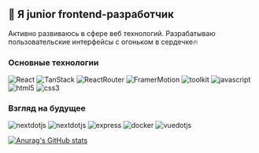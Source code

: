## 👋 Я junior frontend-разработчик

Активно развиваюсь в сфере веб технологий. Разрабатываю пользовательские интерфейсы с огоньком в сердечке🔥

 <!--[![Top Langs](https://github-readme-stats.vercel.app/api/top-langs/?username=katlinbulycheva&hide=matlab,faust,shell&theme=transparent&hide_border=true&hide_title=true)](https://github.com/anuraghazra/github-readme-stats)-->

### Основные технологии

![React](https://img.shields.io/badge/-React-black?style=for-the-badge&logo=react&logoColor=15e0eb)
![TanStack](https://img.shields.io/badge/-TanStack-black?style=for-the-badge&logo=reactquery&logoColor=yellow)
![ReactRouter](https://img.shields.io/badge/-ReactRouter-black?style=for-the-badge&logo=ReactRouter&logoColor=red)
![FramerMotion](https://img.shields.io/badge/-framer-black?style=for-the-badge&logo=framer&logoColor=f745ee)
![toolkit](https://img.shields.io/badge/-toolkit-black?style=for-the-badge&logo=redux&logoColor=764ABC)
![javascript](https://img.shields.io/badge/-js-black?style=for-the-badge&logo=javascript&logoColor=yellow)
![html5](https://img.shields.io/badge/-html5-black?style=for-the-badge&logo=html5&logoColor=red)
![css3](https://img.shields.io/badge/-css3-black?style=for-the-badge&logo=css3&logoColor=1572B6)

### Взгляд на будущее 
![nextdotjs](https://img.shields.io/badge/-graphql-black?style=for-the-badge&logo=graphql&logoColor=f745ee)
![nextdotjs](https://img.shields.io/badge/-next.js-black?style=for-the-badge&logo=nextdotjs&logoColor=white)
![express](https://img.shields.io/badge/-express-black?style=for-the-badge&logo=express&logoColor=white)
![docker](https://img.shields.io/badge/-docker-black?style=for-the-badge&logo=docker&logoColor=2496ED)
![vuedotjs](https://img.shields.io/badge/-vue.js-black?style=for-the-badge&logo=vuedotjs&logoColor=4FC08D)

[![Anurag's GitHub stats](https://github-readme-stats.vercel.app/api?username=katlinbulycheva&show_icons=true&hide=stars&theme=transparent&hide_border=true&hide_title=true)](https://github.com/anuraghazra/github-readme-stats)

<!--### Контакты
- https://t.me/kaitlin_bull
- ekaterinabul21@mail.ru-->

